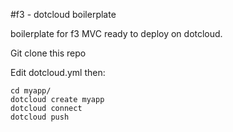 #f3 - dotcloud boilerplate

boilerplate for f3 MVC ready to deploy on dotcloud.

Git clone this repo

Edit dotcloud.yml then:

	cd myapp/
	dotcloud create myapp
	dotcloud connect
	dotcloud push


